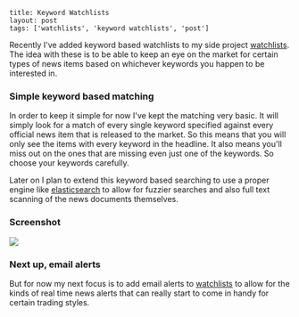 ```
title: Keyword Watchlists
layout: post
tags: ['watchlists', 'keyword watchlists', 'post']
```




Recently I've added keyword based watchlists to my side project [watchlists](http://www.watchlists.com.au).  The idea with these is to be able to keep an eye on the market for certain types of news items based on whichever keywords you happen to be interested in.


### Simple keyword based matching
 
In order to keep it simple for now I've kept the matching very basic.  It will simply look for a match of every single keyword specified against every official news item that is released to the market.  So this means that you will only see the items with every keyword in the headline. It also means you'll miss out on the ones that are missing even just one of the keywords. So choose your keywords carefully.

Later on I plan to extend this keyword based searching to use a proper engine like [elasticsearch](http://www.elasticsearch.org) to allow for fuzzier searches and also full text scanning of the news documents themselves.

### Screenshot

<a href="/images/keywordwatchlists.png">
<img src="/images/keywordwatchlists.png" class="img-responsive">
</a>

### Next up, email alerts
But for now my next focus is to add email alerts to [watchlists](http://www.watchlists.com.au) to allow for the kinds of real time news alerts that can really start to come in handy for certain trading styles.
